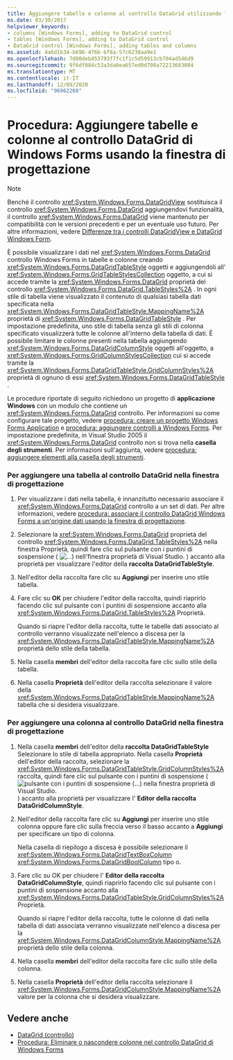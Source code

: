 ```yaml
---
title: Aggiungere tabelle e colonne al controllo DataGrid utilizzando la finestra di progettazione
ms.date: 03/30/2017
helpviewer_keywords:
- columns [Windows Forms], adding to DataGrid control
- tables [Windows Forms], adding to DataGrid control
- DataGrid control [Windows Forms], adding tables and columns
ms.assetid: 4a6d1b34-b696-476b-bf8a-57c6230aa9e1
ms.openlocfilehash: 7d00deb453793f7fc1f1c5d59913cb704ad546d9
ms.sourcegitcommit: 9f6df084c53a3da0ea657ed0d708a72213683084
ms.translationtype: MT
ms.contentlocale: it-IT
ms.lasthandoff: 12/09/2020
ms.locfileid: "96962260"
---
```

# <a name="how-to-add-tables-and-columns-to-the-windows-forms-datagrid-control-using-the-designer"></a>Procedura: Aggiungere tabelle e colonne al controllo DataGrid di Windows Forms usando la finestra di progettazione

> [!NOTE]
> Benché il controllo <xref:System.Windows.Forms.DataGridView> sostituisca il controllo <xref:System.Windows.Forms.DataGrid> aggiungendovi funzionalità, il controllo <xref:System.Windows.Forms.DataGrid> viene mantenuto per compatibilità con le versioni precedenti e per un eventuale uso futuro. Per altre informazioni, vedere [Differenze tra i controlli DataGridView e DataGrid Windows Form](differences-between-the-windows-forms-datagridview-and-datagrid-controls.md).

È possibile visualizzare i dati nel <xref:System.Windows.Forms.DataGrid> controllo Windows Forms in tabelle e colonne creando <xref:System.Windows.Forms.DataGridTableStyle> oggetti e aggiungendoli all' <xref:System.Windows.Forms.GridTableStylesCollection> oggetto, a cui si accede tramite la <xref:System.Windows.Forms.DataGrid> proprietà del controllo <xref:System.Windows.Forms.DataGrid.TableStyles%2A> . In ogni stile di tabella viene visualizzato il contenuto di qualsiasi tabella dati specificata nella <xref:System.Windows.Forms.DataGridTableStyle.MappingName%2A> proprietà di <xref:System.Windows.Forms.DataGridTableStyle> . Per impostazione predefinita, uno stile di tabella senza gli stili di colonna specificato visualizzerà tutte le colonne all'interno della tabella di dati. È possibile limitare le colonne presenti nella tabella aggiungendo <xref:System.Windows.Forms.DataGridColumnStyle> oggetti all'oggetto, a <xref:System.Windows.Forms.GridColumnStylesCollection> cui si accede tramite la <xref:System.Windows.Forms.DataGridTableStyle.GridColumnStyles%2A> proprietà di ognuno di essi <xref:System.Windows.Forms.DataGridTableStyle> .

Le procedure riportate di seguito richiedono un progetto di **applicazione Windows** con un modulo che contiene un <xref:System.Windows.Forms.DataGrid> controllo. Per informazioni su come configurare tale progetto, vedere [procedura: creare un progetto Windows Forms Application](/visualstudio/ide/step-1-create-a-windows-forms-application-project) e [procedura: aggiungere controlli a Windows Forms](how-to-add-controls-to-windows-forms.md). Per impostazione predefinita, in Visual Studio 2005 il <xref:System.Windows.Forms.DataGrid> controllo non si trova nella **casella degli strumenti**. Per informazioni sull'aggiunta, vedere [procedura: aggiungere elementi alla casella degli strumenti](/previous-versions/visualstudio/visual-studio-2010/ms165355(v=vs.100)).

### <a name="to-add-a-table-to-the-datagrid-control-in-the-designer"></a>Per aggiungere una tabella al controllo DataGrid nella finestra di progettazione

1. Per visualizzare i dati nella tabella, è innanzitutto necessario associare il <xref:System.Windows.Forms.DataGrid> controllo a un set di dati. Per altre informazioni, vedere [procedura: associare il controllo DataGrid Windows Forms a un'origine dati usando la finestra di progettazione](bind-wf-datagrid-control-to-a-data-source-using-the-designer.md).

2. Selezionare la <xref:System.Windows.Forms.DataGrid> proprietà del controllo <xref:System.Windows.Forms.DataGrid.TableStyles%2A> nella finestra Proprietà, quindi fare clic sul pulsante con i puntini di sospensione ( ![ ...) nell'finestra proprietà di Visual Studio. ](./media/visual-studio-ellipsis-button.png) ) accanto alla proprietà per visualizzare l'editor della **raccolta DataGridTableStyle**.

3. Nell'editor della raccolta fare clic su **Aggiungi** per inserire uno stile tabella.

4. Fare clic su **OK** per chiudere l'editor della raccolta, quindi riaprirlo facendo clic sul pulsante con i puntini di sospensione accanto alla <xref:System.Windows.Forms.DataGrid.TableStyles%2A> Proprietà.

     Quando si riapre l'editor della raccolta, tutte le tabelle dati associato al controllo verranno visualizzate nell'elenco a discesa per la <xref:System.Windows.Forms.DataGridTableStyle.MappingName%2A> proprietà dello stile della tabella.

5. Nella casella **membri** dell'editor della raccolta fare clic sullo stile della tabella.

6. Nella casella **Proprietà** dell'editor della raccolta selezionare il valore della <xref:System.Windows.Forms.DataGridTableStyle.MappingName%2A> tabella che si desidera visualizzare.

### <a name="to-add-a-column-to-the-datagrid-control-in-the-designer"></a>Per aggiungere una colonna al controllo DataGrid nella finestra di progettazione

1. Nella casella **membri** dell'editor della **raccolta DataGridTableStyle** Selezionare lo stile di tabella appropriato. Nella casella **Proprietà** dell'editor della raccolta, selezionare la <xref:System.Windows.Forms.DataGridTableStyle.GridColumnStyles%2A> raccolta, quindi fare clic sul pulsante con i puntini di sospensione ( ![ pulsante con i puntini di sospensione (...) nella finestra proprietà di Visual Studio. ](./media/visual-studio-ellipsis-button.png) ) accanto alla proprietà per visualizzare l' **Editor della raccolta DataGridColumnStyle**.

2. Nell'editor della raccolta fare clic su **Aggiungi** per inserire uno stile colonna oppure fare clic sulla freccia verso il basso accanto a **Aggiungi** per specificare un tipo di colonna.

     Nella casella di riepilogo a discesa è possibile selezionare il <xref:System.Windows.Forms.DataGridTextBoxColumn> <xref:System.Windows.Forms.DataGridBoolColumn> tipo o.

3. Fare clic su OK per chiudere l' **Editor della raccolta DataGridColumnStyle**, quindi riaprirlo facendo clic sul pulsante con i puntini di sospensione accanto alla <xref:System.Windows.Forms.DataGridTableStyle.GridColumnStyles%2A> Proprietà.

     Quando si riapre l'editor della raccolta, tutte le colonne di dati nella tabella di dati associata verranno visualizzate nell'elenco a discesa per la <xref:System.Windows.Forms.DataGridColumnStyle.MappingName%2A> proprietà dello stile della colonna.

4. Nella casella **membri** dell'editor della raccolta fare clic sullo stile della colonna.

5. Nella casella **Proprietà** dell'editor della raccolta selezionare il <xref:System.Windows.Forms.DataGridColumnStyle.MappingName%2A> valore per la colonna che si desidera visualizzare.

## <a name="see-also"></a>Vedere anche

- [DataGrid (controllo)](datagrid-control-windows-forms.md)
- [Procedura: Eliminare o nascondere colonne nel controllo DataGrid di Windows Forms](how-to-delete-or-hide-columns-in-the-windows-forms-datagrid-control.md)

